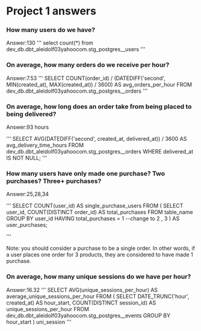 # Project 1 answers

### How many users do we have?
Answer:130 
'''
select count(*)
from dev_db.dbt_aleidolf03yahoocom.stg_postgres__users
'''

### On average, how many orders do we receive per hour?
Answer:7.53 
'''
SELECT COUNT(order_id) / (DATEDIFF('second', MIN(created_at), MAX(created_at)) / 3600) AS avg_orders_per_hour
FROM dev_db.dbt_aleidolf03yahoocom.stg_postgres__orders
'''

### On average, how long does an order take from being placed to being delivered?
Answer:93 hours

'''
SELECT AVG(DATEDIFF('second', created_at, delivered_at)) / 3600 AS avg_delivery_time_hours
FROM dev_db.dbt_aleidolf03yahoocom.stg_postgres__orders
WHERE delivered_at IS NOT NULL;
'''

### How many users have only made one purchase? Two purchases? Three+ purchases?
Answer:25,28,34


'''
SELECT COUNT(user_id) AS single_purchase_users
FROM (
    SELECT user_id, COUNT(DISTINCT order_id) AS total_purchases
    FROM table_name
    GROUP BY user_id
    HAVING total_purchases = 1 --change to 2 , 3
) AS user_purchases;

'''

Note: you should consider a purchase to be a single order. In other words, if a user places one order for 3 products, they are considered to have made 1 purchase.

### On average, how many unique sessions do we have per hour?
Answer:16.32
'''
SELECT AVG(unique_sessions_per_hour) AS average_unique_sessions_per_hour
FROM (
    SELECT DATE_TRUNC('hour', created_at) AS hour_start,
           COUNT(DISTINCT session_id) AS unique_sessions_per_hour
    FROM dev_db.dbt_aleidolf03yahoocom.stg_postgres__events
    GROUP BY hour_start
) uni_session
'''
